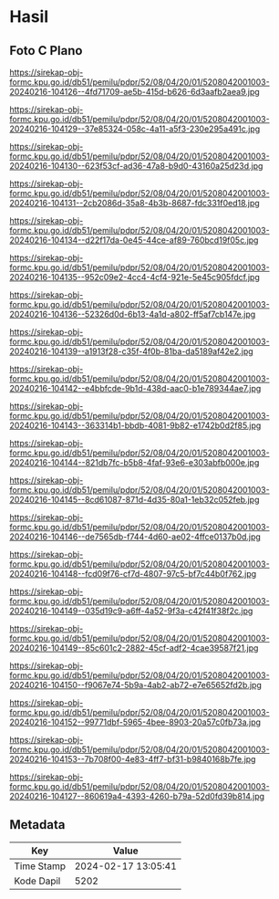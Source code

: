 # Hasil

## Foto C Plano

https://sirekap-obj-formc.kpu.go.id/db51/pemilu/pdpr/52/08/04/20/01/5208042001003-20240216-104126--4fd71709-ae5b-415d-b626-6d3aafb2aea9.jpg

https://sirekap-obj-formc.kpu.go.id/db51/pemilu/pdpr/52/08/04/20/01/5208042001003-20240216-104129--37e85324-058c-4a11-a5f3-230e295a491c.jpg

https://sirekap-obj-formc.kpu.go.id/db51/pemilu/pdpr/52/08/04/20/01/5208042001003-20240216-104130--623f53cf-ad36-47a8-b9d0-43160a25d23d.jpg

https://sirekap-obj-formc.kpu.go.id/db51/pemilu/pdpr/52/08/04/20/01/5208042001003-20240216-104131--2cb2086d-35a8-4b3b-8687-fdc331f0ed18.jpg

https://sirekap-obj-formc.kpu.go.id/db51/pemilu/pdpr/52/08/04/20/01/5208042001003-20240216-104134--d22f17da-0e45-44ce-af89-760bcd19f05c.jpg

https://sirekap-obj-formc.kpu.go.id/db51/pemilu/pdpr/52/08/04/20/01/5208042001003-20240216-104135--952c09e2-4cc4-4cf4-921e-5e45c905fdcf.jpg

https://sirekap-obj-formc.kpu.go.id/db51/pemilu/pdpr/52/08/04/20/01/5208042001003-20240216-104136--52326d0d-6b13-4a1d-a802-ff5af7cb147e.jpg

https://sirekap-obj-formc.kpu.go.id/db51/pemilu/pdpr/52/08/04/20/01/5208042001003-20240216-104139--a1913f28-c35f-4f0b-81ba-da5189af42e2.jpg

https://sirekap-obj-formc.kpu.go.id/db51/pemilu/pdpr/52/08/04/20/01/5208042001003-20240216-104142--e4bbfcde-9b1d-438d-aac0-b1e789344ae7.jpg

https://sirekap-obj-formc.kpu.go.id/db51/pemilu/pdpr/52/08/04/20/01/5208042001003-20240216-104143--363314b1-bbdb-4081-9b82-e1742b0d2f85.jpg

https://sirekap-obj-formc.kpu.go.id/db51/pemilu/pdpr/52/08/04/20/01/5208042001003-20240216-104144--821db7fc-b5b8-4faf-93e6-e303abfb000e.jpg

https://sirekap-obj-formc.kpu.go.id/db51/pemilu/pdpr/52/08/04/20/01/5208042001003-20240216-104145--8cd61087-871d-4d35-80a1-1eb32c052feb.jpg

https://sirekap-obj-formc.kpu.go.id/db51/pemilu/pdpr/52/08/04/20/01/5208042001003-20240216-104146--de7565db-f744-4d60-ae02-4ffce0137b0d.jpg

https://sirekap-obj-formc.kpu.go.id/db51/pemilu/pdpr/52/08/04/20/01/5208042001003-20240216-104148--fcd09f76-cf7d-4807-97c5-bf7c44b0f762.jpg

https://sirekap-obj-formc.kpu.go.id/db51/pemilu/pdpr/52/08/04/20/01/5208042001003-20240216-104149--035d19c9-a6ff-4a52-9f3a-c42f41f38f2c.jpg

https://sirekap-obj-formc.kpu.go.id/db51/pemilu/pdpr/52/08/04/20/01/5208042001003-20240216-104149--85c601c2-2882-45cf-adf2-4cae39587f21.jpg

https://sirekap-obj-formc.kpu.go.id/db51/pemilu/pdpr/52/08/04/20/01/5208042001003-20240216-104150--f9067e74-5b9a-4ab2-ab72-e7e65652fd2b.jpg

https://sirekap-obj-formc.kpu.go.id/db51/pemilu/pdpr/52/08/04/20/01/5208042001003-20240216-104152--99771dbf-5965-4bee-8903-20a57c0fb73a.jpg

https://sirekap-obj-formc.kpu.go.id/db51/pemilu/pdpr/52/08/04/20/01/5208042001003-20240216-104153--7b708f00-4e83-4ff7-bf31-b9840168b7fe.jpg

https://sirekap-obj-formc.kpu.go.id/db51/pemilu/pdpr/52/08/04/20/01/5208042001003-20240216-104127--860619a4-4393-4260-b79a-52d0fd39b814.jpg


## Metadata

| Key        | Value               |
| ---------- | ------------------- |
| Time Stamp | 2024-02-17 13:05:41 |
| Kode Dapil | 5202                |



